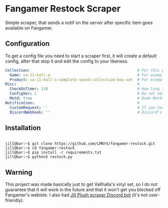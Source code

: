 # Fangamer Restock Scraper

Simple scraper, that sends a notif on the server after specific item goes available on Fangamer.

## Configuration

To get a config file you need to start a scraper first, it will create a default config, after that stop it and edit the config to your likeness.

```yml
Collection:                                                # For this part you'll need to get the parts of product URL in the order.
  Game: va-11-hall-a                                       # For example: https://www.fangamer.com/collections/va-11-hall-a/products/valhalla-dog-plush
  Product: va-11-hall-a-complete-sound-collection-box-set  # For example: https://www.fangamer.com/collections/{GAME}/products/{PRODUCT}
Misc:                                                      #
  CheckOnTimer: 120                                        # How long it'll sleep after getting the availability.
  ConfigVer: 1                                             # Do not edit.
  Motd: true                                               # Dumb Motd
Notification:                                              #
  CustomRequest: ''                                        # If you host own webhook
  DiscordWebhook: ''                                       # Discord's webhook, that you can get in settings of a channel

```

## Installation

```console

jill@bar:~$ git clone https://github.com/LMNYX/fangamer-restock.git
jill@bar:~$ cd fangamer-restock
jill@bar:~$ pip install -r requirements.txt
jill@bar:~$ python3 restock.py

```

## Warning

This project was made basically just to get Vallhalla's vinyl set, so I do not guarantee that it will work in the future and that it won't get you blocked off Fangamer's webiste.
I also had [Jill Plush scraper Discord bot](https://github.com/LMNYX/jillplush) (it's not user-friendly).
